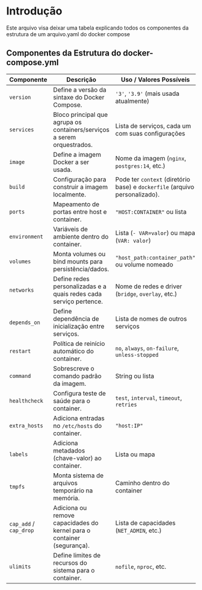 # Introdução

Este arquivo visa deixar uma tabela explicando todos os componentes da estrutura de um arquivo.yaml do docker compose

## Componentes da Estrutura do docker-compose.yml

| Componente             | Descrição                                                               | Uso / Valores Possíveis                                                     | Exemplo                                                            |
| ---------------------- | ----------------------------------------------------------------------- | --------------------------------------------------------------------------- | ------------------------------------------------------------------ |
| `version`              | Define a versão da sintaxe do Docker Compose.                           | `'3'`, `'3.9'` (mais usada atualmente)                                      | `version: '3.9'`                                                   |
| `services`             | Bloco principal que agrupa os containers/serviços a serem orquestrados. | Lista de serviços, cada um com suas configurações                           | `services: { web: {...} }`                                         |
| `image`                | Define a imagem Docker a ser usada.                                     | Nome da imagem (`nginx`, `postgres:14`, etc.)                               | `image: nginx:latest`                                              |
| `build`                | Configuração para construir a imagem localmente.                        | Pode ter `context` (diretório base) e `dockerfile` (arquivo personalizado). | `build: { context: ./app, dockerfile: app.dockerfile }`            |
| `ports`                | Mapeamento de portas entre host e container.                            | `"HOST:CONTAINER"` ou lista                                                 | `ports: ["8080:80"]`                                               |
| `environment`          | Variáveis de ambiente dentro do container.                              | Lista (`- VAR=valor`) ou mapa (`VAR: valor`)                                | `environment: [ NODE_ENV=prod ]`                                   |
| `volumes`              | Monta volumes ou bind mounts para persistência/dados.                   | `"host_path:container_path"` ou volume nomeado                              | `volumes: ["./data:/app/data"]`                                    |
| `networks`             | Define redes personalizadas e a quais redes cada serviço pertence.      | Nome de redes e driver (`bridge`, `overlay`, etc.)                          | `networks: { minha_rede: { driver: bridge } }`                     |
| `depends_on`           | Define dependência de inicialização entre serviços.                     | Lista de nomes de outros serviços                                           | `depends_on: ["db"]`                                               |
| `restart`              | Política de reinício automático do container.                           | `no`, `always`, `on-failure`, `unless-stopped`                              | `restart: always`                                                  |
| `command`              | Sobrescreve o comando padrão da imagem.                                 | String ou lista                                                             | `command: ["npm", "start"]`                                        |
| `healthcheck`          | Configura teste de saúde para o container.                              | `test`, `interval`, `timeout`, `retries`                                    | `healthcheck: { test: ["CMD", "curl", "-f", "http://localhost"] }` |
| `extra_hosts`          | Adiciona entradas no `/etc/hosts` do container.                         | `"host:IP"`                                                                 | `extra_hosts: ["minhaapi:192.168.1.10"]`                           |
| `labels`               | Adiciona metadados (chave-valor) ao container.                          | Lista ou mapa                                                               | `labels: { com.example.description: "Meu app" }`                   |
| `tmpfs`                | Monta sistema de arquivos temporário na memória.                        | Caminho dentro do container                                                 | `tmpfs: /run`                                                      |
| `cap_add` / `cap_drop` | Adiciona ou remove capacidades do kernel para o container (segurança).  | Lista de capacidades (`NET_ADMIN`, etc.)                                    | `cap_add: ["NET_ADMIN"]`                                           |
| `ulimits`              | Define limites de recursos do sistema para o container.                 | `nofile`, `nproc`, etc.                                                     | `ulimits: { nproc: 65535, nofile: { soft: 20000, hard: 40000 } }`  |
